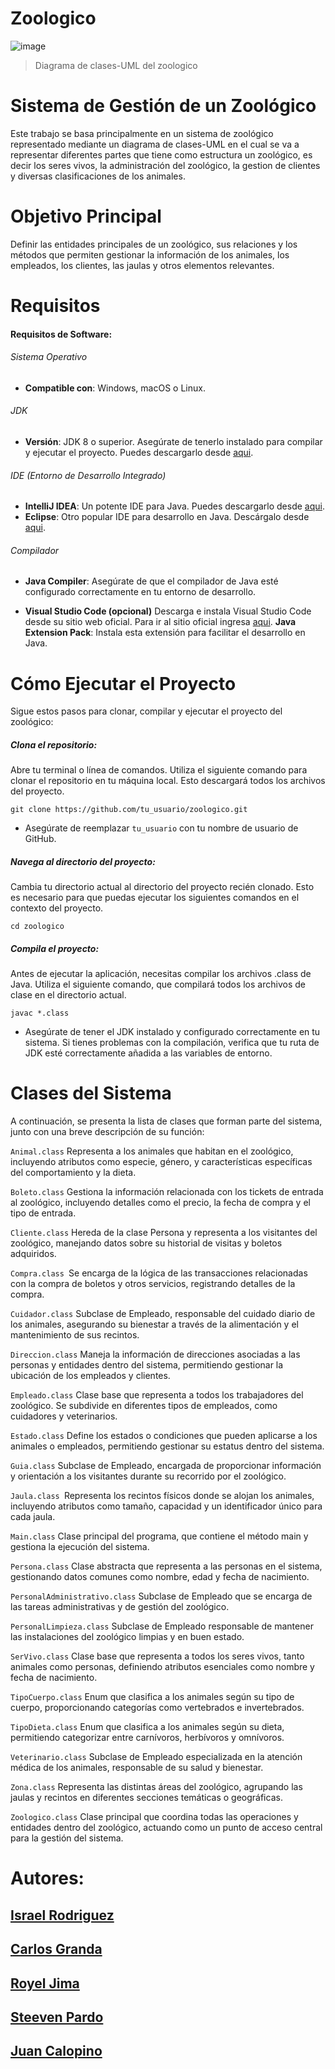 # Zoologico

![image](https://github.com/user-attachments/assets/46b1261e-fa0b-44bc-a197-28650403cfa7)

> Diagrama de clases-UML del zoologico


# Sistema de Gestión de un Zoológico

Este trabajo se basa principalmente en un sistema de zoológico representado mediante un diagrama de clases-UML en el cual se va a representar diferentes partes que tiene como estructura un zoológico, es decir los seres vivos, la administración del zoológico, la gestion de clientes y diversas clasificaciones de los animales.

# Objetivo Principal

Definir las entidades principales de un zoológico, sus relaciones y los métodos que permiten gestionar la información de los animales, los empleados, los clientes, las jaulas y otros elementos relevantes.

# Requisitos
#### Requisitos de Software:
###### Sistema Operativo
- **Compatible con**: Windows, macOS o Linux.

###### JDK
- **Versión**: JDK 8 o superior. Asegúrate de tenerlo instalado para compilar y ejecutar el proyecto. Puedes descargarlo desde [aqui](https://www.oracle.com/java/technologies/downloads/#java8).

###### IDE (Entorno de Desarrollo Integrado)
- **IntelliJ IDEA**: Un potente IDE para Java. Puedes descargarlo desde [aqui](https://www.jetbrains.com/idea/download/?section=windows).
- **Eclipse**: Otro popular IDE para desarrollo en Java. Descárgalo desde [aqui](https://www.eclipse.org/downloads/packages/installer).

###### Compilador
- **Java Compiler**: Asegúrate de que el compilador de Java esté configurado correctamente en tu entorno de desarrollo.

- **Visual Studio Code (opcional)**
Descarga e instala Visual Studio Code desde su sitio web oficial. Para ir al sitio oficial ingresa [aqui](https://code.visualstudio.com/).
**Java Extension Pack**: Instala esta extensión para facilitar el desarrollo en Java.

# Cómo Ejecutar el Proyecto
Sigue estos pasos para clonar, compilar y ejecutar el proyecto del zoológico:

##### Clona el repositorio:

Abre tu terminal o línea de comandos.
Utiliza el siguiente comando para clonar el repositorio en tu máquina local. Esto descargará todos los archivos del proyecto.

    git clone https://github.com/tu_usuario/zoologico.git
-  Asegúrate de reemplazar `tu_usuario` con tu nombre de usuario de GitHub.

##### Navega al directorio del proyecto:

Cambia tu directorio actual al directorio del proyecto recién clonado. Esto es necesario para que puedas ejecutar los siguientes comandos en el contexto del proyecto.

    cd zoologico

##### Compila el proyecto:

Antes de ejecutar la aplicación, necesitas compilar los archivos .class de Java. Utiliza el siguiente comando, que compilará todos los archivos de clase en el directorio actual.

    javac *.class

- Asegúrate de tener el JDK instalado y configurado correctamente en tu sistema. Si tienes problemas con la compilación, verifica que tu ruta de JDK esté correctamente añadida a las variables de entorno.




# Clases del Sistema
A continuación, se presenta la lista de clases que forman parte del sistema, junto con una breve descripción de su función:

`Animal.class` Representa a los animales que habitan en el zoológico, incluyendo atributos como especie, género, y características específicas del comportamiento y la dieta.

`Boleto.class` Gestiona la información relacionada con los tickets de entrada al zoológico, incluyendo detalles como el precio, la fecha de compra y el tipo de entrada.

`Cliente.class` Hereda de la clase Persona y representa a los visitantes del zoológico, manejando datos sobre su historial de visitas y boletos adquiridos.

`Compra.class `Se encarga de la lógica de las transacciones relacionadas con la compra de boletos y otros servicios, registrando detalles de la compra.

`Cuidador.class` Subclase de Empleado, responsable del cuidado diario de los animales, asegurando su bienestar a través de la alimentación y el mantenimiento de sus recintos.

`Direccion.class` Maneja la información de direcciones asociadas a las personas y entidades dentro del sistema, permitiendo gestionar la ubicación de los empleados y clientes.

`Empleado.class` Clase base que representa a todos los trabajadores del zoológico. Se subdivide en diferentes tipos de empleados, como cuidadores y veterinarios.

`Estado.class` Define los estados o condiciones que pueden aplicarse a los animales o empleados, permitiendo gestionar su estatus dentro del sistema.

`Guia.class` Subclase de Empleado, encargada de proporcionar información y orientación a los visitantes durante su recorrido por el zoológico.

`Jaula.class `Representa los recintos físicos donde se alojan los animales, incluyendo atributos como tamaño, capacidad y un identificador único para cada jaula.

`Main.class` Clase principal del programa, que contiene el método main y gestiona la ejecución del sistema.

`Persona.class` Clase abstracta que representa a las personas en el sistema, gestionando datos comunes como nombre, edad y fecha de nacimiento.

`PersonalAdministrativo.class` Subclase de Empleado que se encarga de las tareas administrativas y de gestión del zoológico.

`PersonalLimpieza.class` Subclase de Empleado responsable de mantener las instalaciones del zoológico limpias y en buen estado.

`SerVivo.class` Clase base que representa a todos los seres vivos, tanto animales como personas, definiendo atributos esenciales como nombre y fecha de nacimiento.

`TipoCuerpo.class` Enum que clasifica a los animales según su tipo de cuerpo, proporcionando categorías como vertebrados e invertebrados.

`TipoDieta.class` Enum que clasifica a los animales según su dieta, permitiendo categorizar entre carnívoros, herbívoros y omnívoros.

`Veterinario.class` Subclase de Empleado especializada en la atención médica de los animales, responsable de su salud y bienestar.

`Zona.class` Representa las distintas áreas del zoológico, agrupando las jaulas y recintos en diferentes secciones temáticas o geográficas.

`Zoologico.class` Clase principal que coordina todas las operaciones y entidades dentro del zoológico, actuando como un punto de acceso central para la gestión del sistema.

# Autores: 
## [Israel Rodriguez](https://github.com/IsraelSRodriguezT)
## [Carlos Granda](https://github.com/Carlosjosu)
## [Royel Jima](https://github.com/R0yalCode)
## [Steeven Pardo](https://github.com/Dan1el17)
## [Juan Calopino](https://github.com/JuaaanCalopino)
